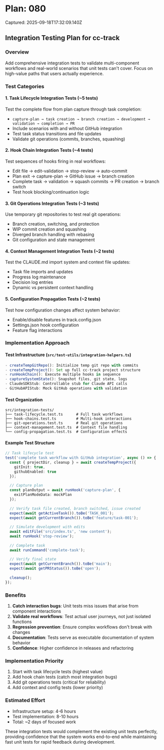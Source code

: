 # Plan: 080

Captured: 2025-09-18T17:32:09.140Z

## Integration Testing Plan for cc-track

### Overview
Add comprehensive integration tests to validate multi-component workflows and real-world scenarios that unit tests can't cover. Focus on high-value paths that users actually experience.

### Test Categories

#### 1. **Task Lifecycle Integration Tests** (~5 tests)
Test the complete flow from plan capture through task completion:
- `capture-plan → task creation → branch creation → development → validation → completion → PR`
- Include scenarios with and without GitHub integration
- Test task status transitions and file updates
- Validate git operations (commits, branches, squashing)

#### 2. **Hook Chain Integration Tests** (~4 tests)
Test sequences of hooks firing in real workflows:
- Edit file → edit-validation → stop-review → auto-commit
- Plan exit → capture-plan → GitHub issue → branch creation
- Complete task → validation → squash commits → PR creation → branch switch
- Test hook blocking/continuation logic

#### 3. **Git Operations Integration Tests** (~3 tests)
Use temporary git repositories to test real git operations:
- Branch creation, switching, and protection
- WIP commit creation and squashing
- Diverged branch handling with rebasing
- Git configuration and state management

#### 4. **Context Management Integration Tests** (~2 tests)
Test the CLAUDE.md import system and context file updates:
- Task file imports and updates
- Progress log maintenance
- Decision log entries
- Dynamic vs persistent context handling

#### 5. **Configuration Propagation Tests** (~2 tests)
Test how configuration changes affect system behavior:
- Enable/disable features in track.config.json
- Settings.json hook configuration
- Feature flag interactions

### Implementation Approach

#### Test Infrastructure (`src/test-utils/integration-helpers.ts`)
```typescript
- createTempGitRepo(): Initialize temp git repo with commits
- createTempProject(): Set up full cc-track project structure
- runHookChain(): Execute multiple hooks in sequence
- captureSystemState(): Snapshot files, git state, logs
- ClaudeSDKStub: Controllable stub for Claude API calls
- GitHubAPIStub: Mock GitHub operations with validation
```

#### Test Organization
```
src/integration-tests/
├── task-lifecycle.test.ts      # Full task workflows
├── hook-chains.test.ts         # Multi-hook interactions
├── git-operations.test.ts      # Real git operations
├── context-management.test.ts  # Context file handling
└── config-propagation.test.ts  # Configuration effects
```

#### Example Test Structure
```typescript
// Task lifecycle test
test('complete task workflow with GitHub integration', async () => {
  const { projectDir, cleanup } = await createTempProject({
    gitInit: true,
    githubEnabled: true
  });
  
  // Capture plan
  const planOutput = await runHook('capture-plan', { 
    exitPlanModeData: mockPlan 
  });
  
  // Verify task file created, branch switched, issue created
  expect(await getActiveTask()).toBe('TASK_001');
  expect(await getCurrentBranch()).toBe('feature/task-001');
  
  // Simulate development with edits
  await editFile('src/index.ts', 'new content');
  await runHook('stop-review');
  
  // Complete task
  await runCommand('complete-task');
  
  // Verify final state
  expect(await getCurrentBranch()).toBe('main');
  expect(await getPRStatus()).toBe('open');
  
  cleanup();
});
```

### Benefits
1. **Catch interaction bugs**: Unit tests miss issues that arise from component interactions
2. **Validate real workflows**: Test actual user journeys, not just isolated functions
3. **Regression prevention**: Ensure complex workflows don't break with changes
4. **Documentation**: Tests serve as executable documentation of system behavior
5. **Confidence**: Higher confidence in releases and refactoring

### Implementation Priority
1. Start with task lifecycle tests (highest value)
2. Add hook chain tests (catch most integration bugs)
3. Add git operations tests (critical for reliability)
4. Add context and config tests (lower priority)

### Estimated Effort
- Infrastructure setup: 4-6 hours
- Test implementation: 8-10 hours
- Total: ~2 days of focused work

These integration tests would complement the existing unit tests perfectly, providing confidence that the system works end-to-end while maintaining fast unit tests for rapid feedback during development.